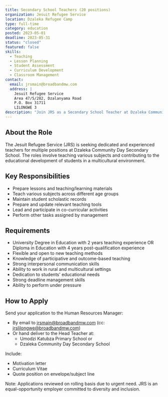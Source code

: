 ```yaml
---
title: Secondary School Teachers (20 positions)
organization: Jesuit Refugee Service
location: Dzaleka Refugee Camp
type: full-time
category: education
posted: 2023-05-01
deadline: 2023-05-31
status: "closed"
featured: false
skills:
  - Teaching
  - Lesson Planning
  - Student Assessment
  - Curriculum Development
  - Classroom Management
contact:
  email: jrsmain@broadbandmw.com
  address: |
    Jesuit Refugee Service
    Area 47/5/282, Dzalanyama Road
    P.O. Box 31711
    LILONGWE 3
description: "Join JRS as a Secondary School Teacher at Dzaleka Community Day Secondary School. Multiple positions available for dedicated educators to shape the future of refugee students."
---
```


## About the Role

The Jesuit Refugee Service (JRS) is seeking dedicated and experienced teachers for multiple positions at Dzaleka Community Day Secondary School. The roles involve teaching various subjects and contributing to the educational development of students in a multicultural environment.

## Key Responsibilities

- Prepare lessons and teaching/learning materials
- Teach various subjects across different age groups
- Maintain student scholastic records
- Prepare and update relevant teaching tools
- Lead and participate in co-curricular activities
- Perform other tasks assigned by management

## Requirements

- University Degree in Education with 2 years teaching experience
  OR Diploma in Education with 4 years post-qualification experience
- Flexible and open to new teaching methods
- Knowledge of participative and outcome-based teaching
- Strong interpersonal communication skills
- Ability to work in rural and multicultural settings
- Dedication to students' educational needs
- Strong deadline management skills
- Ability to perform under pressure

## How to Apply

Send your application to the Human Resources Manager:
- By email to jrsmain@broadbandmw.com (cc: jrslilongwe@broadbandmw.com)
- Or hand deliver to the Head Teacher at:
  - Umodzi Katubza Primary School or
  - Dzaleka Community Day Secondary School

Include:
- Motivation letter
- Curriculum Vitae
- Quote position on envelope/subject line

Note: Applications reviewed on rolling basis due to urgent need. JRS is an equal-opportunity employer committed to diversity and inclusion.
